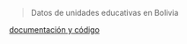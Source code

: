 > Datos de unidades educativas en Bolivia

[documentación y código](https://mauforonda.github.io/notas/unidades_educativas.html)
